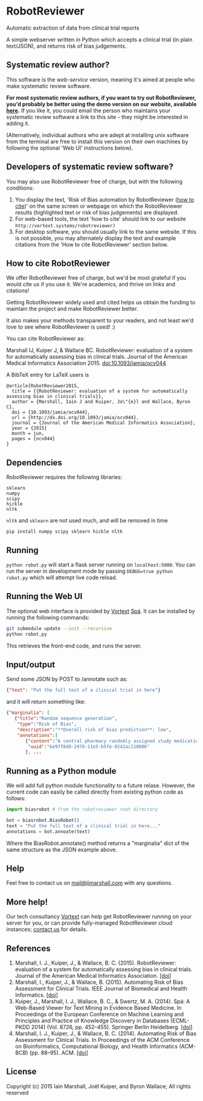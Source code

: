 # RobotReviewer
Automatic extraction of data from clinical trial reports

A simple webserver written in Python which accepts a clinical trial (in plain text/JSON), and returns risk of bias judgements.

## Systematic review author?

This software is the *web-service* version, meaning it's aimed at people who make systematic review software.

**For most systematic review authors, if you want to try out RobotReviewer, you'd probably be better using the demo version on our website, available [here](https://robot-reviewer.vortext.systems).** If you like it, you could email the person who maintains your systematic review software a link to this site - they might be interested in adding it.

(Alternatively, individual authors who are adept at installing unix software from the terminal are free to install this version on their own machines by following the optional 'Web UI' instructions below).

## Developers of systematic review software?

You may also use RobotReviewer free of charge, but with the following conditions:

1. You display the text, 'Risk of Bias automation by RobotReviewer ([how to cite](http://vortext.systems/robotreviewer))' on the same screen or webpage on which the RobotReviewer results (highlighted text or risk of bias judgements) are displayed.
2. For web-based tools, the text 'how to cite' should link to our website `http://vortext.systems/robotreviewer)`
3. For desktop software, you should usually link to the same website. If this is not possible, you may alternately display the text and example citations from the 'How to cite RobotReviewer' section below.

## How to cite RobotReviewer

We offer RobotReviewer free of charge, but we'd be most grateful if you would cite us if you use it. We're academics, and thrive on links and citations!

Getting RobotReviewer widely used and cited helps us obtain the funding to maintain the project and make RobotReviewer better.

It also makes your methods transparent to your readers, and not least we'd love to see where RobotReviewer is used! :)

You can cite RobotReviewer as:

Marshall IJ, Kuiper J, & Wallace BC. RobotReviewer: evaluation of a system for automatically assessing bias in clinical trials. Journal of the American Medical Informatics Association 2015. [doi:10.1093/jamia/ocv044](http://dx.doi.org/10.1093/jamia/ocv044)

A BibTeX entry for LaTeX users is

    @article{RobotReviewer2015,
      title = {{RobotReviewer: evaluation of a system for automatically assessing bias in clinical trials}},
      author = {Marshall, Iain J and Kuiper, Jo\"{e}l and Wallace, Byron C},
      doi = {10.1093/jamia/ocv044},
      url = {http://dx.doi.org/10.1093/jamia/ocv044},
      journal = {Journal of the American Medical Informatics Association},
      year = {2015}
      month = jun,
      pages = {ocv044}
    }

## Dependencies

RobotReviewer requires the following libraries:

    sklearn
    numpy
    scipy
    hickle
    nltk

`nltk` and `sklearn` are not used much, and will be removed in time


    pip install numpy scipy sklearn hickle nltk

## Running

`python robot.py` will start a flask server running on `localhost:5000`. You can run the server in development mode by passing `DEBUG=true python robot.py` which will attempt live code reload.

## Running the Web UI

The optional web interface is provided by [Vortext](http://vortext.systems) [Spá](https://github.com/vortext/spa).
It can be installed by running the following commands:

```bash
git submodule update --init --recursive
python robot.py
```

This retrieves the front-end code, and runs the server.

## Input/output

Send some JSON by POST to /annotate such as:
```json
{"text": "Put the full text of a clinical trial in here"}
```

and it will return something like:

```json
{"marginalia": [
   {"title":"Random sequence generation",
    "type":"Risk of Bias",
    "description":"**Overall risk of bias prediction**: low",
    "annotations":[
       {"content":"A central pharmacy randomly assigned study medication in a 1:1 ratio using a computer-generated randomization sequence with variable-sized blocks ranging from 2 to 8 stratified by study site.",
        "uuid":"6e97f8d0-2970-11e5-b5fe-0242ac110006"
       }, ...
```

## Running as a Python module

We will add full python module functionality to a future relase. However, the current code can easily be called directly from existing python code as follows:

```python
import biasrobot # from the robotreviewer root directory

bot = biasrobot.BiasRobot()
text = "Put the full text of a clinical trial in here..."
annotations = bot.annoate(text)
```

Where the BiasRobot.annotate() method returns a "marginalia" dict of the same structure as the JSON example above.

## Help

Feel free to contact us on [mail@ijmarshall.com](mailto:mail@ijmarshall) with any questions.

## More help!

Our tech consultancy [Vortext](http://vortext.systems/) can help get RobotReviewer running on your server for you, or can provide fully-managed RobotReviewer cloud instances; [contact us](http://vortext.systems/hire-us/) for details.

## References

1. Marshall, I. J., Kuiper, J., & Wallace, B. C. (2015). RobotReviewer: evaluation of a system for automatically assessing bias in clinical trials. Journal of the American Medical Informatics Association. [[doi]](http://dx.doi.org/10.1093/jamia/ocv044)
2. Marshall, I., Kuiper, J., & Wallace, B. (2015). Automating Risk of Bias Assessment for Clinical Trials. IEEE Journal of Biomedical and Health Informatics. [[doi]](http://dx.doi.org/10.1109/JBHI.2015.2431314)
3. Kuiper, J., Marshall, I. J., Wallace, B. C., & Swertz, M. A. (2014). Spá: A Web-Based Viewer for Text Mining in Evidence Based Medicine. In Proceedings of the European Conference on Machine Learning and Principles and Practice of Knowledge Discovery in Databases (ECML-PKDD 2014) (Vol. 8726, pp. 452–455). Springer Berlin Heidelberg. [[doi]](http://dx.doi.org/10.1007/978-3-662-44845-8_33)
4. Marshall, I. J., Kuiper, J., & Wallace, B. C. (2014). Automating Risk of Bias Assessment for Clinical Trials. In Proceedings of the ACM Conference on Bioinformatics, Computational Biology, and Health Informatics (ACM-BCB) (pp. 88–95). ACM. [[doi]](http://dx.doi.org/10.1145/2649387.2649406)

## License

Copyright (c) 2015 Iain Marshall, Joël Kuiper, and Byron Wallace; All rights reserved
